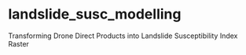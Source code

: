 # landslide_susc_modelling
Transforming Drone Direct Products into Landslide Susceptibility Index Raster
